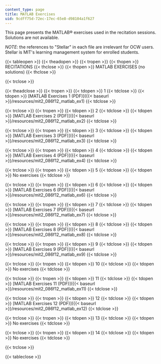 ```yaml
---
content_type: page
title: MATLAB Exercises
uid: 9cdff75d-72ec-17ec-65e8-d98104a1f627
---
```


This page presents the MATLAB® exercises used in the recitation sessions. Solutions are not available.

_NOTE_: the references to "Stellar" in each file are irrelevant for OCW users. Stellar is MIT's learning management system for enrolled students.

{{< tableopen >}}
{{< theadopen >}}
{{< tropen >}}
{{< thopen >}}
RECITATIONS
{{< thclose >}}
{{< thopen >}}
MATLAB EXERCISES (no solutions)
{{< thclose >}}

{{< trclose >}}

{{< theadclose >}}
{{< tropen >}}
{{< tdopen >}}
1
{{< tdclose >}}
{{< tdopen >}}
[MATLAB Exercises 1 (PDF)]({{< baseurl >}}/resources/mit2_086f12_matlab_ex1)
{{< tdclose >}}

{{< trclose >}}
{{< tropen >}}
{{< tdopen >}}
2
{{< tdclose >}}
{{< tdopen >}}
[MATLAB Exercises 2 (PDF)]({{< baseurl >}}/resources/mit2_086f12_matlab_ex2)
{{< tdclose >}}

{{< trclose >}}
{{< tropen >}}
{{< tdopen >}}
3
{{< tdclose >}}
{{< tdopen >}}
[MATLAB Exercises 3 (PDF)]({{< baseurl >}}/resources/mit2_086f12_matlab_ex3)
{{< tdclose >}}

{{< trclose >}}
{{< tropen >}}
{{< tdopen >}}
4
{{< tdclose >}}
{{< tdopen >}}
[MATLAB Exercises 4 (PDF)]({{< baseurl >}}/resources/mit2_086f12_matlab_ex4)
{{< tdclose >}}

{{< trclose >}}
{{< tropen >}}
{{< tdopen >}}
5
{{< tdclose >}}
{{< tdopen >}}
No exercises
{{< tdclose >}}

{{< trclose >}}
{{< tropen >}}
{{< tdopen >}}
6
{{< tdclose >}}
{{< tdopen >}}
[MATLAB Exercises 6 (PDF)]({{< baseurl >}}/resources/mit2_086f12_matlab_ex6)
{{< tdclose >}}

{{< trclose >}}
{{< tropen >}}
{{< tdopen >}}
7
{{< tdclose >}}
{{< tdopen >}}
[MATLAB Exercises 7 (PDF)]({{< baseurl >}}/resources/mit2_086f12_matlab_ex7)
{{< tdclose >}}

{{< trclose >}}
{{< tropen >}}
{{< tdopen >}}
8
{{< tdclose >}}
{{< tdopen >}}
[MATLAB Exercises 8 (PDF)]({{< baseurl >}}/resources/mit2_086f12_matlab_ex8)
{{< tdclose >}}

{{< trclose >}}
{{< tropen >}}
{{< tdopen >}}
9
{{< tdclose >}}
{{< tdopen >}}
[MATLAB Exercises 9 (PDF)]({{< baseurl >}}/resources/mit2_086f12_matlab_ex9)
{{< tdclose >}}

{{< trclose >}}
{{< tropen >}}
{{< tdopen >}}
10
{{< tdclose >}}
{{< tdopen >}}
No exercises
{{< tdclose >}}

{{< trclose >}}
{{< tropen >}}
{{< tdopen >}}
11
{{< tdclose >}}
{{< tdopen >}}
[MATLAB Exercises 11 (PDF)]({{< baseurl >}}/resources/mit2_086f12_matlab_ex11)
{{< tdclose >}}

{{< trclose >}}
{{< tropen >}}
{{< tdopen >}}
12
{{< tdclose >}}
{{< tdopen >}}
[MATLAB Exercises 12 (PDF)]({{< baseurl >}}/resources/mit2_086f12_matlab_ex12)
{{< tdclose >}}

{{< trclose >}}
{{< tropen >}}
{{< tdopen >}}
13
{{< tdclose >}}
{{< tdopen >}}
No exercises
{{< tdclose >}}

{{< trclose >}}
{{< tropen >}}
{{< tdopen >}}
14
{{< tdclose >}}
{{< tdopen >}}
No exercises
{{< tdclose >}}

{{< trclose >}}

{{< tableclose >}}